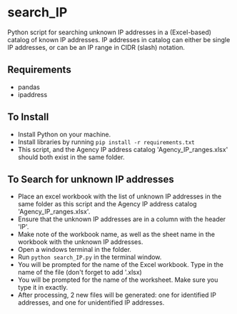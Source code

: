 # search_IP

Python script for searching unknown IP addresses in a (Excel-based) catalog of known IP addresses.  IP addresses in catalog can either be single IP addresses, or can be an IP range in CIDR (slash) notation.

## Requirements
 
 * pandas
 * ipaddress

## To Install
* Install Python on your machine.
* Install libraries by running `pip install -r requirements.txt`
* This script, and the Agency IP address catalog 'Agency_IP_ranges.xlsx' should both exist in the same folder.

## To Search for unknown IP addresses
* Place an excel workbook with the list of unknown IP addresses in the same folder as this script and the Agency IP address catalog 'Agency_IP_ranges.xlsx'.
* Ensure that the unknown IP addresses are in a column with the header 'IP'.
* Make note of the workbook name, as well as the sheet name in the workbook with the unknown IP addresses.
* Open a windows terminal in the folder.
* Run `python search_IP.py` in the terminal window.
* You will be prompted for the name of the Excel workbook. Type in the name of the file (don't forget to add '.xlsx)
* You will be prompted for the name of the worksheet. Make sure you type it in exactly.
* After processing, 2 new files will be generated: one for identified IP addresses, and one for unidentified IP addresses.
